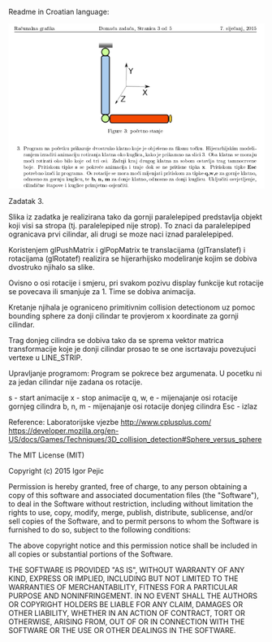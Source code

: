 Readme in Croatian language:

![specification](specification.png)

Zadatak 3.

Slika iz zadatka je realizirana tako da gornji paralelepiped predstavlja objekt koji visi sa stropa (tj. paralelepiped nije strop).
To znaci da paralelepiped ogranicava prvi cilindar, ali drugi se moze naci iznad paralelepiped.

Koristenjem glPushMatrix i glPopMatrix te translacijama (glTranslatef) i rotacijama (glRotatef) realizira se hijerarhijsko modeliranje kojim se dobiva dvostruko njihalo sa slike.

Ovisno o osi rotacije i smjeru, pri svakom pozivu display funkcije kut rotacije se povecava ili smanjuje za 1.
Time se dobiva animacija.

Kretanje njihala je ograniceno primitivnim collision detectionom uz pomoc bounding sphere za donji cilindar te provjerom x koordinate za gornji cilindar.

Trag donjeg cilindra se dobiva tako da se sprema vektor matrica transformacije koje je donji cilindar prosao te se one iscrtavaju povezujuci vertexe u LINE_STRIP.

Upravljanje programom:
Program se pokrece bez argumenata. U pocetku ni za jedan cilindar nije zadana os rotacije.

s - start animacije
x - stop animacije
q, w, e - mijenajanje osi rotacije gornjeg cilindra
b, n, m - mijenajanje osi rotacije donjeg cilindra
Esc - izlaz

Reference:
Laboratorijske vjezbe
http://www.cplusplus.com/
https://developer.mozilla.org/en-US/docs/Games/Techniques/3D_collision_detection#Sphere_versus_sphere


The MIT License (MIT)

Copyright (c) 2015 Igor Pejic

Permission is hereby granted, free of charge, to any person obtaining a copy
of this software and associated documentation files (the "Software"), to deal
in the Software without restriction, including without limitation the rights
to use, copy, modify, merge, publish, distribute, sublicense, and/or sell
copies of the Software, and to permit persons to whom the Software is
furnished to do so, subject to the following conditions:

The above copyright notice and this permission notice shall be included in all
copies or substantial portions of the Software.

THE SOFTWARE IS PROVIDED "AS IS", WITHOUT WARRANTY OF ANY KIND, EXPRESS OR
IMPLIED, INCLUDING BUT NOT LIMITED TO THE WARRANTIES OF MERCHANTABILITY,
FITNESS FOR A PARTICULAR PURPOSE AND NONINFRINGEMENT. IN NO EVENT SHALL THE
AUTHORS OR COPYRIGHT HOLDERS BE LIABLE FOR ANY CLAIM, DAMAGES OR OTHER
LIABILITY, WHETHER IN AN ACTION OF CONTRACT, TORT OR OTHERWISE, ARISING FROM,
OUT OF OR IN CONNECTION WITH THE SOFTWARE OR THE USE OR OTHER DEALINGS IN THE
SOFTWARE.

